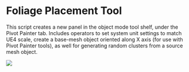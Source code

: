 # Foliage Placement Tool

This script creates a new panel in the object mode tool shelf, under the Pivot Painter tab. Includes operators to set system unit settings to match UE4 scale, create a base-mesh object oriented along X axis (for use with Pivot Painter tools), as well for generating random clusters from a source mesh object. 

![](https://i.imgur.com/jHG0Uv1.jpg)

